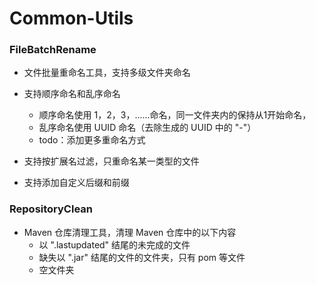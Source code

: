 # Common-Utils

### FileBatchRename

*   文件批量重命名工具，支持多级文件夹命名

*   支持顺序命名和乱序命名

    *   顺序命名使用 1，2，3，......命名，同一文件夹内的保持从1开始命名，
    *   乱序命名使用 UUID 命名（去除生成的 UUID 中的 "-"）
    *   todo：添加更多重命名方式

*   支持按扩展名过滤，只重命名某一类型的文件

*   支持添加自定义后缀和前缀

    

### RepositoryClean

*   Maven 仓库清理工具，清理 Maven 仓库中的以下内容
    *   以 ".lastupdated" 结尾的未完成的文件
    *   缺失以 ".jar" 结尾的文件的文件夹，只有 pom 等文件
    *   空文件夹